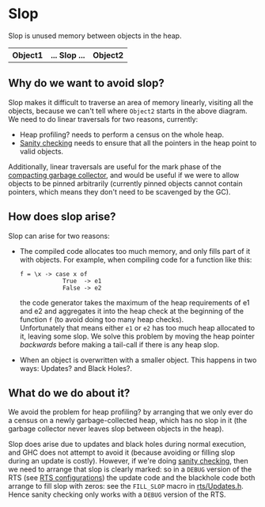 # Slop


Slop is unused memory between objects in the heap.

<table><tr><th> Object1 </th>
<th> ... Slop ... </th>
<th> Object2 
</th></tr></table>

## Why do we want to avoid slop?


Slop makes it difficult to traverse an area of memory linearly, visiting all the objects, because we can't tell where `Object2` starts in the above diagram.  We need to do linear traversals for two reasons, currently:

- Heap profiling? needs to perform a census on the whole heap.
- [Sanity checking](commentary/rts/sanity) needs to ensure that all the pointers in the heap
  point to valid objects.


Additionally, linear traversals are useful for the mark phase of the [compacting garbage collector](commentary/rts/storage), and would be useful if we were to allow objects to be pinned arbitrarily (currently pinned objects cannot contain pointers, which means they don't need to be scavenged by the GC).

## How does slop arise?


Slop can arise for two reasons:

- The compiled code allocates too much memory, and only fills part of it with objects.  For example,
  when compiling code for a function like this:

  ```wiki
  f = \x -> case x of
              True  -> e1
              False -> e2
  ```

  the code generator takes the maximum of the heap requirements of e1 and e2 and aggregates it into
  the heap check at the beginning of the function `f` (to avoid doing too many heap checks).  
  Unfortunately that means either `e1` or `e2` has too much heap allocated to it, leaving some slop.
  We solve this problem by moving the heap pointer *backwards* before making a tail-call if
  there is any heap slop.

- When an object is overwritten with a smaller object.  This happens in two ways:
  Updates? and Black Holes?.

## What do we do about it?


We avoid the problem for heap profiling? by arranging that we only ever do a census on a newly garbage-collected heap, which has no slop in it (the garbage collector never leaves slop between objects in the heap).


Slop does arise due to updates and black holes during normal execution, and GHC does not attempt to avoid it (because avoiding or filling slop during an update is costly).  However, if we're doing [sanity checking](commentary/rts/sanity), then we need to arrange that slop is clearly marked: so in a `DEBUG` version of the RTS (see [RTS configurations](commentary/rts/config))  the update code and the blackhole code both arrange to fill slop with zeros: see the `FILL_SLOP` macro in [rts/Updates.h](/trac/ghc/browser/ghc/rts/Updates.h).  Hence sanity checking only works with a `DEBUG` version of the RTS.
